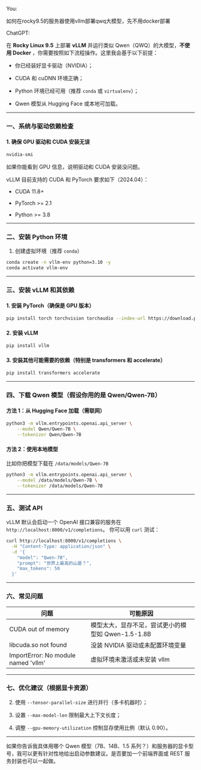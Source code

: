 
You: 

如何在rocky9.5的服务器使用vllm部署qwq大模型，先不用docker部署

ChatGPT: 

在 **Rocky Linux 9.5**  上部署 **vLLM**  并运行类似 Qwen（QWQ）的大模型，**不使用 Docker** ，你需要按照如下流程操作。这里我会基于以下前提：
 
- 你已经装好显卡驱动（NVIDIA）；
 
- CUDA 和 cuDNN 环境正确；
 
- Python 环境已经可用（推荐 `conda` 或 `virtualenv`）；
 
- Qwen 模型从 Hugging Face 或本地可加载。



---



### 一、系统与驱动依赖检查 


#### 1. 确保 GPU 驱动和 CUDA 安装无误 



```bash
nvidia-smi
```


如果你能看到 GPU 信息，说明驱动和 CUDA 安装没问题。


vLLM 目前支持的 CUDA 和 PyTorch 要求如下（2024.04）：

 
- CUDA 11.8+
 
- PyTorch >= 2.1
 
- Python >= 3.8



---



### 二、安装 Python 环境 

1. 创建虚拟环境（推荐 `conda`）


```bash
conda create -n vllm-env python=3.10 -y
conda activate vllm-env
```



---



### 三、安装 vLLM 和其依赖 


#### 1. 安装 PyTorch（确保是 GPU 版本） 



```bash
pip install torch torchvision torchaudio --index-url https://download.pytorch.org/whl/cu118
```


#### 2. 安装 vLLM 



```bash
pip install vllm
```


#### 3. 安装其他可能需要的依赖（特别是 transformers 和 accelerate） 



```bash
pip install transformers accelerate
```



---



### 四、下载 Qwen 模型（假设你用的是 Qwen/Qwen-7B） 


#### 方法 1：从 Hugging Face 加载（需联网） 



```bash
python3 -m vllm.entrypoints.openai.api_server \
    --model Qwen/Qwen-7B \
    --tokenizer Qwen/Qwen-7B
```


#### 方法 2：使用本地模型 

比如你把模型下载在 `/data/models/Qwen-7B`


```bash
python3 -m vllm.entrypoints.openai.api_server \
    --model /data/models/Qwen-7B \
    --tokenizer /data/models/Qwen-7B
```



---



### 五、测试 API 

vLLM 默认会启动一个 OpenAI 接口兼容的服务在 `http://localhost:8000/v1/completions`。
你可以用 `curl` 测试：


```bash
curl http://localhost:8000/v1/completions \
  -H "Content-Type: application/json" \
  -d '{
    "model": "Qwen-7B",
    "prompt": "世界上最高的山是？",
    "max_tokens": 50
  }'
```



---



### 六、常见问题 

| 问题 | 可能原因 | 
| --- | --- | 
| CUDA out of memory | 模型太大，显存不足，尝试更小的模型如 Qwen-1.5-1.8B | 
| libcuda.so not found | 没装 NVIDIA 驱动或未配置环境变量 | 
| ImportError: No module named 'vllm' | 虚拟环境未激活或未安装 vllm | 



---



### 七、优化建议（根据显卡资源） 

 
2. 使用 `--tensor-parallel-size` 进行并行（多卡机器时）；
 
4. 设置 `--max-model-len` 限制最大上下文长度；
 
6. 调整 `--gpu-memory-utilization` 控制显存使用比例（默认 0.90）。



---



如果你告诉我具体用哪个 Qwen 模型（7B、14B、1.5 系列？）和服务器的显卡型号，我可以更有针对性地给出启动参数建议。是否要加一个前端界面或 REST 服务封装也可以一起做。
